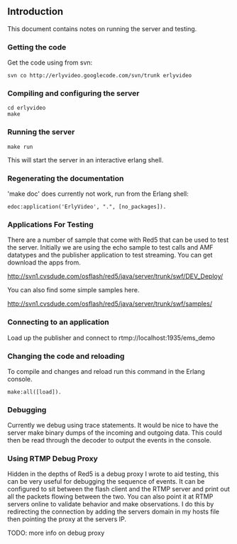 ## Introduction ##

This document contains notes on running the server and testing.

### Getting the code ###

Get the code using from svn:
```
svn co http://erlyvideo.googlecode.com/svn/trunk erlyvideo
```
### Compiling and configuring the server ###
```
cd erlyvideo
make 
```
### Running the server ###
```
make run
```
This will start the server in an interactive erlang shell.

### Regenerating the documentation ###

'make doc' does currently not work, run from the Erlang shell:
```
edoc:application('ErlyVideo', ".", [no_packages]). 
```
### Applications For Testing ###

There are a number of sample that come with Red5 that can be used to test the server. Initially we are using the echo sample to test calls and AMF datatypes and the publisher application to test streaming. You can get download the apps from.

http://svn1.cvsdude.com/osflash/red5/java/server/trunk/swf/DEV_Deploy/

You can also find some simple samples here.

http://svn1.cvsdude.com/osflash/red5/java/server/trunk/swf/samples/

### Connecting to an application ###

Load up the publisher and connect to rtmp://localhost:1935/ems\_demo

### Changing the code and reloading ###

To compile and changes and reload run this command in the Erlang console.
```
make:all([load]). 
```
### Debugging ###

Currently we debug using trace statements. It would be nice to have the server make binary dumps of the incoming and outgoing data. This could then be read through the decoder to output the events in the console.

### Using RTMP Debug Proxy ###

Hidden in the depths of Red5 is a debug proxy I wrote to aid testing, this can be very useful for debugging the sequence of events. It can be configured to sit between the flash client and the RTMP server and print out all the packets flowing between the two. You can also point it at RTMP servers online to validate behavior and make observations. I do this by redirecting the connection by adding the servers domain in my hosts file then pointing the proxy at the servers IP.

TODO: more info on debug proxy